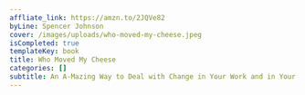 ```yaml
---
affliate_link: https://amzn.to/2JQVe82
byLine: Spencer Johnson
cover: /images/uploads/who-moved-my-cheese.jpeg
isCompleted: true
templateKey: book
title: Who Moved My Cheese
categories: []
subtitle: An A-Mazing Way to Deal with Change in Your Work and in Your Life
---
```


